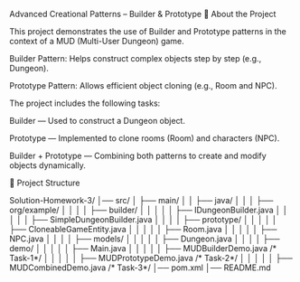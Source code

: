 Advanced Creational Patterns – Builder & Prototype
📌 About the Project

This project demonstrates the use of Builder and Prototype patterns in the context of a MUD (Multi-User Dungeon) game.

Builder Pattern: Helps construct complex objects step by step (e.g., Dungeon).

Prototype Pattern: Allows efficient object cloning (e.g., Room and NPC).

The project includes the following tasks:

Builder — Used to construct a Dungeon object.

Prototype — Implemented to clone rooms (Room) and characters (NPC).

Builder + Prototype — Combining both patterns to create and modify objects dynamically.


📂 Project Structure

Solution-Homework-3/
│── src/
│   ├── main/
│   │   ├── java/
│   │   │   ├── org/example/
│   │   │   │   ├── builder/
│   │   │   │   │   ├── IDungeonBuilder.java
│   │   │   │   │   ├── SimpleDungeonBuilder.java
│   │   │   │   ├── prototype/
│   │   │   │   │   ├── CloneableGameEntity.java
│   │   │   │   │   ├── Room.java
│   │   │   │   │   ├── NPC.java
│   │   │   │   ├── models/
│   │   │   │   │   ├── Dungeon.java
│   │   │   │   ├── demo/
│   │   │   │   │   ├── Main.java
│   │   │   │   │   ├── MUDBuilderDemo.java /* Task-1*/
│   │   │   │   │   ├── MUDPrototypeDemo.java /* Task-2*/
│   │   │   │   │   ├── MUDCombinedDemo.java /* Task-3*/
│── pom.xml
│── README.md   
